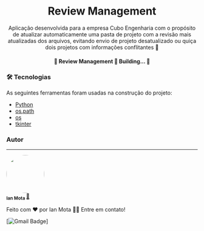<h1 align="center">
  Review Management
</h1>

<p align="center">
  Aplicação desenvolvida para a empresa Cubo Engenharia com o propósito de atualizar automaticamente uma pasta de projeto com a revisão mais atualizadas dos arquivos, evitando envio de projeto desatualizado ou quiça dois projetos com informações conflitantes 🤗
</p>

<h4 align="center"> 
	🚧  Review Management 🚀 Building...  🚧
</h4>

### 🛠 Tecnologias

As seguintes ferramentas foram usadas na construção do projeto:

- [Python](https://www.python.org/)
- [os.path](https://docs.python.org/3/library/os.path.html)
- [os](https://docs.python.org/3/library/os.html)
- [tkinter](https://docs.python.org/3/library/tk.html)

### Autor
---

 <img style="border-radius: 50%;" src="[https://avatars3.githubusercontent.com/u/380327?s=460&u=61b426b901b8fe02e12019b1fdb67bf0072d4f00&v=4](https://avatars.githubusercontent.com/u/95248335?s=400&u=543261a3590dfd5487c175f0ec0cc1618a386b43&v=4)" width="100px;" alt=""/>
 <br />
 <sub><b>Ian Mota </b></sub></a> <a href="https://www.linkedin.com/in/ian-mota-164a36195/" title="Ian Mota">🚀</a>


Feito com ❤️ por Ian Mota 👋🏽 Entre em contato!

[![Gmail Badge](https://img.shields.io/badge/-ianmotabr@gmail.com-c14438?style=flat-square&logo=Gmail&logoColor=white&link=mailto:ianmotabr@gmail.com)]
